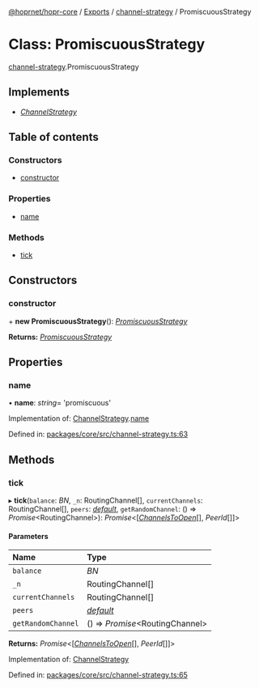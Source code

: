 [@hoprnet/hopr-core](../README.md) / [Exports](../modules.md) / [channel-strategy](../modules/channel_strategy.md) / PromiscuousStrategy

# Class: PromiscuousStrategy

[channel-strategy](../modules/channel_strategy.md).PromiscuousStrategy

## Implements

- [*ChannelStrategy*](../interfaces/channel_strategy.channelstrategy.md)

## Table of contents

### Constructors

- [constructor](channel_strategy.promiscuousstrategy.md#constructor)

### Properties

- [name](channel_strategy.promiscuousstrategy.md#name)

### Methods

- [tick](channel_strategy.promiscuousstrategy.md#tick)

## Constructors

### constructor

\+ **new PromiscuousStrategy**(): [*PromiscuousStrategy*](channel_strategy.promiscuousstrategy.md)

**Returns:** [*PromiscuousStrategy*](channel_strategy.promiscuousstrategy.md)

## Properties

### name

• **name**: *string*= 'promiscuous'

Implementation of: [ChannelStrategy](../interfaces/channel_strategy.channelstrategy.md).[name](../interfaces/channel_strategy.channelstrategy.md#name)

Defined in: [packages/core/src/channel-strategy.ts:63](https://github.com/hoprnet/hoprnet/blob/448a47a/packages/core/src/channel-strategy.ts#L63)

## Methods

### tick

▸ **tick**(`balance`: *BN*, `_n`: RoutingChannel[], `currentChannels`: RoutingChannel[], `peers`: [*default*](network_network_peers.default.md), `getRandomChannel`: () => *Promise*<RoutingChannel\>): *Promise*<[[*ChannelsToOpen*](../modules/channel_strategy.md#channelstoopen)[], *PeerId*[]]\>

#### Parameters

| Name | Type |
| :------ | :------ |
| `balance` | *BN* |
| `_n` | RoutingChannel[] |
| `currentChannels` | RoutingChannel[] |
| `peers` | [*default*](network_network_peers.default.md) |
| `getRandomChannel` | () => *Promise*<RoutingChannel\> |

**Returns:** *Promise*<[[*ChannelsToOpen*](../modules/channel_strategy.md#channelstoopen)[], *PeerId*[]]\>

Implementation of: [ChannelStrategy](../interfaces/channel_strategy.channelstrategy.md)

Defined in: [packages/core/src/channel-strategy.ts:65](https://github.com/hoprnet/hoprnet/blob/448a47a/packages/core/src/channel-strategy.ts#L65)
